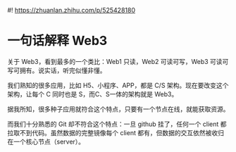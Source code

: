 #! https://zhuanlan.zhihu.com/p/525428180
# 一句话解释 Web3

关于 Web3，看到最多的一个类比：Web1 只读，Web2 可读可写，Web3 可读可写可拥有。说实话，听完似懂非懂。

我们熟知的很多应用，比如 H5、小程序、APP，都是 C/S 架构。现在要改变这个架构，让每个 C 同时也是 S，而C、S一体的架构就是 Web3。

据我所知，很多种子应用就符合这个特点，只要有一个节点在线，就能获取资源。

而我们十分熟悉的 Git 却不符合这个特点：一旦 github 挂了，任何一个 client 都拉取不到代码。虽然数据的完整镜像每个 client 都有，但数据的交互依然被收归在一个核心节点（server）。


